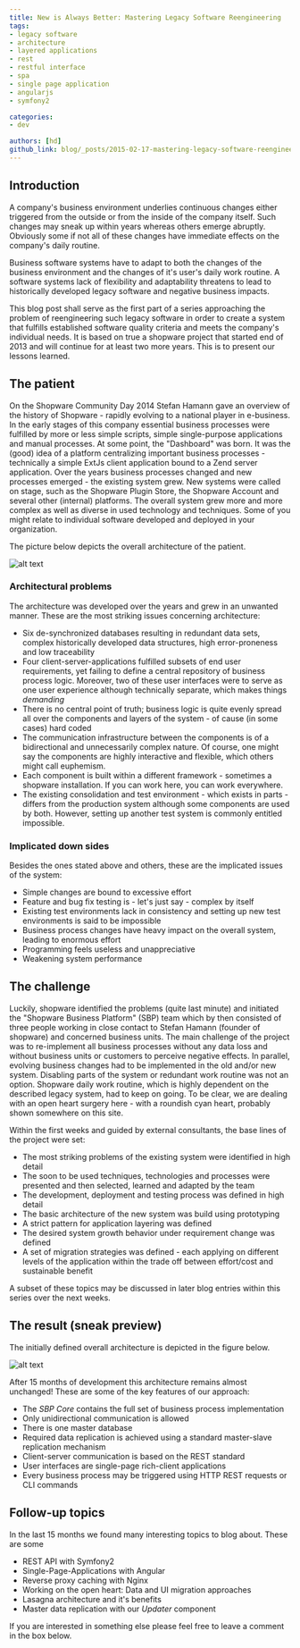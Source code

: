 ```yaml
---
title: New is Always Better: Mastering Legacy Software Reengineering
tags:
- legacy software
- architecture
- layered applications
- rest
- restful interface
- spa
- single page application
- angularjs
- symfony2

categories:
- dev

authors: [hd]
github_link: blog/_posts/2015-02-17-mastering-legacy-software-reengineering.md
---
```


[before]: /blog/img/sbp_before.png "The patient"
[after]: /blog/img/sbp_after.png "The result"

## Introduction

A company's business environment underlies continuous changes either triggered from the outside or from the inside of the company itself. Such changes may sneak up within years whereas others emerge abruptly. Obviously some if not all of these changes have immediate effects on the company's daily routine.

Business software systems have to adapt to both the changes of the business environment and the changes of it's user's daily work routine. A software systems lack of flexibility and adaptability threatens to lead to historically developed legacy software and negative business impacts.

This blog post shall serve as the first part of a series approaching the problem of reengineering such legacy software in order to create a system that fulfills established software quality criteria and meets the company's individual needs. It is based on true a shopware project that started end of 2013 and will continue for at least two more years. This is to present our lessons learned.

## The patient
On the Shopware Community Day 2014 Stefan Hamann gave an overview of the history of Shopware - rapidly evolving to a national player in e-business. In the early stages of this company essential business processes were fulfilled by more or less simple scripts, simple single-purpose applications and manual processes. At some point, the "Dashboard" was born. It was the (good) idea of a platform centralizing important business processes - technically a simple ExtJs client application bound to a Zend server application. Over the years business processes changed and new processes emerged - the existing system grew. New systems were called on stage, such as the Shopware Plugin Store, the Shopware Account and several other (internal) platforms. The overall system grew more and more complex as well as diverse in used technology and techniques. Some of you might relate to individual software developed and deployed in your organization.

The picture below depicts the overall architecture of the patient.

![alt text][before]

### Architectural problems
The architecture was developed over the years and grew in an unwanted manner. These are the most striking issues concerning architecture:

* Six de-synchronized databases resulting in redundant data sets, complex historically developed data structures, high error-proneness and low traceability
* Four client-server-applications fulfilled subsets of end user requirements, yet failing to define a central repository of business process logic. Moreover, two of these user interfaces were to serve as one user experience although technically separate, which makes things *demanding*
* There is no central point of truth; business logic is quite evenly spread all over the components and layers of the system - of cause (in some cases) hard coded
* The communication infrastructure between the components is of a bidirectional and unnecessarily complex nature. Of course, one might say the components are highly interactive and flexible, which others might call euphemism.
* Each component is built within a different framework - sometimes a shopware installation. If you can work here, you can work everywhere.
* The existing consolidation and test environment - which exists in parts - differs from the production system although some components are used by both. However, setting up another test system is commonly entitled impossible.

### Implicated down sides
Besides the ones stated above and others, these are the implicated issues of the system:

* Simple changes are bound to excessive effort
* Feature and bug fix testing is - let's just say - complex by itself
* Existing test environments lack in consistency and setting up new test environments is said to be impossible
* Business process changes have heavy impact on the overall system, leading to enormous effort
* Programming feels useless and unappreciative
* Weakening system performance

## The challenge
Luckily, shopware identified the problems (quite last minute) and initiated the "Shopware Business Platform" (SBP) team which by then consisted of three people working in close contact to Stefan Hamann (founder of shopware) and concerned business units. The main challenge of the project was to re-implement all business processes without any data loss and without business units or customers to perceive negative effects. In parallel, evolving business changes had to be implemented in the old and/or new system. Disabling parts of the system or redundant work routine was not an option. Shopware daily work routine, which is highly dependent on the described legacy system, had to keep on going. To be clear, we are dealing with an open heart surgery here - with a roundish cyan heart, probably shown somewhere on this site.

Within the first weeks and guided by external consultants, the base lines of the project were set:

* The most striking problems of the existing system were identified in high detail
* The soon to be used techniques, technologies and processes were presented and then selected, learned and adapted by the team
* The development, deployment and testing process was defined in high detail
* The basic architecture of the new system was build using prototyping
* A strict pattern for application layering was defined
* The desired system growth behavior under requirement change was defined
* A set of migration strategies was defined - each applying on different levels of the application within the trade off between effort/cost and sustainable benefit

A subset of these topics may be discussed in later blog entries within this series over the next weeks.

## The result (sneak preview)
The initially defined overall architecture is depicted in the figure below.

![alt text][after]

After 15 months of development this architecture remains almost unchanged! These are some of the key features of our approach:

* The *SBP Core* contains the full set of business process implementation
* Only unidirectional communication is allowed
* There is one master database
* Required data replication is achieved using a standard master-slave replication mechanism
* Client-server communication is based on the REST standard
* User interfaces are single-page rich-client applications
* Every business process may be triggered using HTTP REST requests or CLI commands

## Follow-up topics
In the last 15 months we found many interesting topics to blog about. These are some

* REST API with Symfony2
* Single-Page-Applications with Angular
* Reverse proxy caching with Nginx
* Working on the open heart: Data and UI migration approaches
* Lasagna architecture and it's benefits
* Master data replication with our *Updater* component

If you are interested in something else please feel free to leave a comment in the box below.
